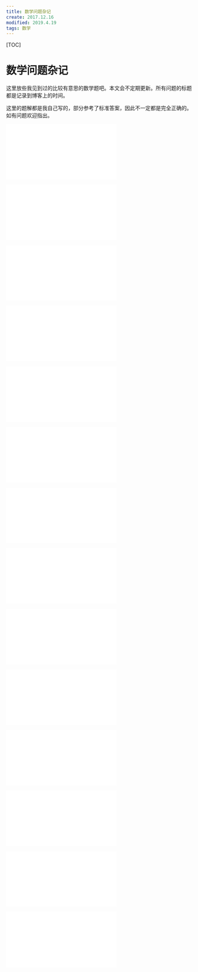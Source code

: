 ```yaml
---
title: 数学问题杂记
create: 2017.12.16
modified: 2019.4.19
tags: 数学
---
```


[TOC]
# 数学问题杂记

这里放些我见到过的比较有意思的数学题吧。本文会不定期更新。所有问题的标题都是记录到博客上的时间。

这里的题解都是我自己写的，部分参考了标准答案，因此不一定都是完全正确的。如有问题欢迎指出。

![markdown:include](blog/2017-12-16/20170614-ruler.md)

![markdown:include](blog/2017-12-16/20170614-AM-GM.md)

![markdown:include](blog/2017-12-16/20171216-goldbach-euler.md)

![markdown:include](blog/2017-12-16/20180107-spec.md)

![markdown:include](blog/2017-12-16/20180113-repertoire.md)

![markdown:include](blog/2017-12-16/20180217.md)

![markdown:include](blog/2017-12-16/20180404-imo2012-c2.md)

![markdown:include](blog/2017-12-16/20180519.md)

![markdown:include](blog/2017-12-16/20180610-spec2.md)

![markdown:include](blog/2017-12-16/20181117-limit-of-cos-prod.md)

![markdown:include](blog/2017-12-16/20190227-gcd-an-bn-am-bm.md)

![markdown:include](blog/2017-12-16/20190306-bijection-between-integers-and-composites.md)

![markdown:include](blog/2017-12-16/20190306-distance-between-sets.md)

![markdown:include](blog/2017-12-16/20190419-sufficient-for-primes.md)